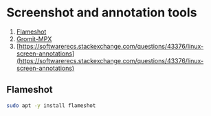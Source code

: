 # Screenshot and annotation tools


1. [Flameshot](https://github.com/flameshot-org/flameshot)
2. [Gromit-MPX](https://github.com/bk138/gromit-mpx)
3. [https://softwarerecs.stackexchange.com/questions/43376/linux-screen-annotations](https://softwarerecs.stackexchange.com/questions/43376/linux-screen-annotations)

## Flameshot

```sh
sudo apt -y install flameshot
```

